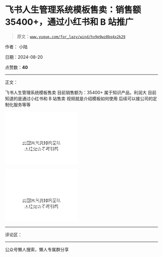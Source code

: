 # 飞书人生管理系统模板售卖：销售额 35400+，通过小红书和 B 站推广

> 原文：[`www.yuque.com/for_lazy/wind/hv9p9wz0bo4x2k29`](https://www.yuque.com/for_lazy/wind/hv9p9wz0bo4x2k29)

作者： 小陆

日期：2024-08-20

点赞数：**40**

* * *

正文：

飞书人生管理系统模板售卖 目前销售额为：35400+ 属于知识产品，利润大 目前知道的是通过小红书和 B 站售卖 视频就是介绍模板如何使用
后续可以接公司的定制化服务等等

![](img/512c7f24b0466f03a7c2116ca5599b2f.png "None")

![](img/17a19497e8d354f049ca2cc1a9a0a54e.png "None")

* * *

评论区：

* * *

公众号懒人搜索，懒人专属群分享